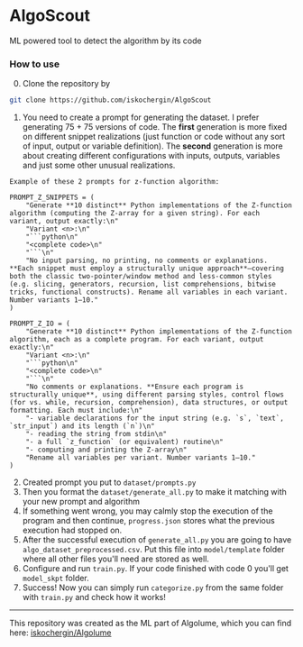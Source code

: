 # AlgoScout
ML powered tool to detect the algorithm by its code

### How to use
0. Clone the repository by 
```bash
git clone https://github.com/iskochergin/AlgoScout
```
1. You need to create a prompt for generating the dataset. 
I prefer generating 75 + 75 versions of code. The **first** generation is more fixed on
different snippet realizations (just function or code without any sort of input, output or variable definition).
The **second** generation is more about creating different configurations with inputs, outputs, variables and 
just some other unusual realizations.

```
Example of these 2 prompts for z-function algorithm:

PROMPT_Z_SNIPPETS = (
    "Generate **10 distinct** Python implementations of the Z-function algorithm (computing the Z-array for a given string). For each variant, output exactly:\n"
    "Variant <n>:\n"
    "```python\n"
    "<complete code>\n"
    "```\n"
    "No input parsing, no printing, no comments or explanations. **Each snippet must employ a structurally unique approach**—covering both the classic two-pointer/window method and less-common styles (e.g. slicing, generators, recursion, list comprehensions, bitwise tricks, functional constructs). Rename all variables in each variant. Number variants 1–10."
)

PROMPT_Z_IO = (
    "Generate **10 distinct** Python implementations of the Z-function algorithm, each as a complete program. For each variant, output exactly:\n"
    "Variant <n>:\n"
    "```python\n"
    "<complete code>\n"
    "```\n"
    "No comments or explanations. **Ensure each program is structurally unique**, using different parsing styles, control flows (for vs. while, recursion, comprehension), data structures, or output formatting. Each must include:\n"
    "- variable declarations for the input string (e.g. `s`, `text`, `str_input`) and its length (`n`)\n"
    "- reading the string from stdin\n"
    "- a full `z_function` (or equivalent) routine\n"
    "- computing and printing the Z-array\n"
    "Rename all variables per variant. Number variants 1–10."
)
```

2. Created prompt you put to `dataset/prompts.py`
3. Then you format the `dataset/generate_all.py` to make it matching with your new prompt and algorithm
4. If something went wrong, you may calmly stop the execution of the program and then continue, `progress.json`
stores what the previous execution had stopped on.
5. After the successful execution of `generate_all.py` you are going to have `algo_dataset_preprocessed.csv`. 
Put this file into `model/template` folder where all other files you'll need are stored as well.
6. Configure and run `train.py`. If your code finished with code 0 you'll get `model_skpt` folder. 
7. Success! Now you can simply run `categorize.py` from the same folder with `train.py` and check how it works!

--- 
This repository was created as the ML part of Algolume, which you can find here: [iskochergin/Algolume](https://github.com/iskochergin/Algolume)